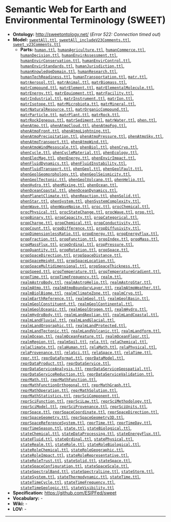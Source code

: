 # Semantic Web for Earth and Environmental Terminology (SWEET)

- **Ontology:** http://sweetontology.net/ (_Error 522: Connection timed out_)
- **Model:** [`sweetAll.ttl`](local/sweetAll.ttl),
  [`sweetAll_includeV23Comments.ttl`](local/sweetAll_includeV23Comments.ttl),
  [`sweet_v23Comments.ttl`](local/sweet_v23Comments.ttl)
    - **Parts:** [`human.ttl`](local/human.ttl),
      [`humanAgriculture.ttl`](local/humanAgriculture.ttl),
      [`humanCommerce.ttl`](local/humanCommerce.ttl),
      [`humanDecision.ttl`](local/humanDecision.ttl),
      [`humanEnvirAssessment.ttl`](local/humanEnvirAssessment.ttl),
      [`humanEnvirConservation.ttl`](local/humanEnvirConservation.ttl),
      [`humanEnvirControl.ttl`](local/humanEnvirControl.ttl),
      [`humanEnvirStandards.ttl`](local/humanEnvirStandards.ttl),
      [`humanJurisdiction.ttl`](local/humanJurisdiction.ttl),
      [`humanKnowledgeDomain.ttl`](local/humanKnowledgeDomain.ttl),
      [`humanResearch.ttl`](local/humanResearch.ttl),
      [`humanTechReadiness.ttl`](local/humanTechReadiness.ttl),
      [`humanTransportation.ttl`](local/humanTransportation.ttl),
      [`matr.ttl`](local/matr.ttl),
      [`matrAerosol.ttl`](local/matrAerosol.ttl),
      [`matrAnimal.ttl`](local/matrAnimal.ttl),
      [`matrBiomass.ttl`](local/matrBiomass.ttl),
      [`matrCompound.ttl`](local/matrCompound.ttl),
      [`matrElement.ttl`](local/matrElement.ttl),
      [`matrElementalMolecule.ttl`](local/matrElementalMolecule.ttl),
      [`matrEnergy.ttl`](local/matrEnergy.ttl),
      [`matrEquipment.ttl`](local/matrEquipment.ttl),
      [`matrFacility.ttl`](local/matrFacility.ttl),
      [`matrIndustrial.ttl`](local/matrIndustrial.ttl),
      [`matrInstrument.ttl`](local/matrInstrument.ttl),
      [`matrIon.ttl`](local/matrIon.ttl),
      [`matrIsotope.ttl`](local/matrIsotope.ttl),
      [`matrMicrobiota.ttl`](local/matrMicrobiota.ttl),
      [`matrMineral.ttl`](local/matrMineral.ttl),
      [`matrNaturalResource.ttl`](local/matrNaturalResource.ttl),
      [`matrOrganicCompound.ttl`](local/matrOrganicCompound.ttl),
      [`matrParticle.ttl`](local/matrParticle.ttl),
      [`matrPlant.ttl`](local/matrPlant.ttl),
      [`matrRock.ttl`](local/matrRock.ttl),
      [`matrRockIgneous.ttl`](local/matrRockIgneous.ttl),
      [`matrSediment.ttl`](local/matrSediment.ttl),
      [`matrWater.ttl`](local/matrWater.ttl),
      [`phen.ttl`](local/phen.ttl),
      [`phenAtmo.ttl`](local/phenAtmo.ttl),
      [`phenAtmoCloud.ttl`](local/phenAtmoCloud.ttl),
      [`phenAtmoFog.ttl`](local/phenAtmoFog.ttl),
      [`phenAtmoFront.ttl`](local/phenAtmoFront.ttl),
      [`phenAtmoLightning.ttl`](local/phenAtmoLightning.ttl),
      [`phenAtmoPrecipitation.ttl`](local/phenAtmoPrecipitation.ttl),
      [`phenAtmoPressure.ttl`](local/phenAtmoPressure.ttl),
      [`phenAtmoSky.ttl`](local/phenAtmoSky.ttl),
      [`phenAtmoTransport.ttl`](local/phenAtmoTransport.ttl),
      [`phenAtmoWind.ttl`](local/phenAtmoWind.ttl),
      [`phenAtmoWindMesoscale.ttl`](local/phenAtmoWindMesoscale.ttl),
      [`phenBiol.ttl`](local/phenBiol.ttl),
      [`phenCryo.ttl`](local/phenCryo.ttl),
      [`phenCycle.ttl`](local/phenCycle.ttl),
      [`phenCycleMaterial.ttl`](local/phenCycleMaterial.ttl),
      [`phenEcology.ttl`](local/phenEcology.ttl),
      [`phenElecMag.ttl`](local/phenElecMag.ttl),
      [`phenEnergy.ttl`](local/phenEnergy.ttl),
      [`phenEnvirImpact.ttl`](local/phenEnvirImpact.ttl),
      [`phenFluidDynamics.ttl`](local/phenFluidDynamics.ttl),
      [`phenFluidInstability.ttl`](local/phenFluidInstability.ttl),
      [`phenFluidTransport.ttl`](local/phenFluidTransport.ttl),
      [`phenGeol.ttl`](local/phenGeol.ttl),
      [`phenGeolFault.ttl`](local/phenGeolFault.ttl),
      [`phenGeolGeomorphology.ttl`](local/phenGeolGeomorphology.ttl),
      [`phenGeolSeismicity.ttl`](local/phenGeolSeismicity.ttl),
      [`phenGeolTectonic.ttl`](local/phenGeolTectonic.ttl),
      [`phenGeolVolcano.ttl`](local/phenGeolVolcano.ttl),
      [`phenHelio.ttl`](local/phenHelio.ttl),
      [`phenHydro.ttl`](local/phenHydro.ttl),
      [`phenMixing.ttl`](local/phenMixing.ttl),
      [`phenOcean.ttl`](local/phenOcean.ttl),
      [`phenOceanCoastal.ttl`](local/phenOceanCoastal.ttl),
      [`phenOceanDynamics.ttl`](local/phenOceanDynamics.ttl),
      [`phenPlanetClimate.ttl`](local/phenPlanetClimate.ttl),
      [`phenReaction.ttl`](local/phenReaction.ttl),
      [`phenSolid.ttl`](local/phenSolid.ttl),
      [`phenStar.ttl`](local/phenStar.ttl),
      [`phenSystem.ttl`](local/phenSystem.ttl),
      [`phenSystemComplexity.ttl`](local/phenSystemComplexity.ttl),
      [`phenWave.ttl`](local/phenWave.ttl),
      [`phenWaveNoise.ttl`](local/phenWaveNoise.ttl),
      [`proc.ttl`](local/proc.ttl),
      [`procChemical.ttl`](local/procChemical.ttl),
      [`procPhysical.ttl`](local/procPhysical.ttl),
      [`procStateChange.ttl`](local/procStateChange.ttl),
      [`procWave.ttl`](local/procWave.ttl),
      [`prop.ttl`](local/prop.ttl),
      [`propBinary.ttl`](local/propBinary.ttl),
      [`propCapacity.ttl`](local/propCapacity.ttl),
      [`propCategorical.ttl`](local/propCategorical.ttl),
      [`propCharge.ttl`](local/propCharge.ttl),
      [`propChemical.ttl`](local/propChemical.ttl),
      [`propConductivity.ttl`](local/propConductivity.ttl),
      [`propCount.ttl`](local/propCount.ttl),
      [`propDifference.ttl`](local/propDifference.ttl),
      [`propDiffusivity.ttl`](local/propDiffusivity.ttl),
      [`propDimensionlessRatio.ttl`](local/propDimensionlessRatio.ttl),
      [`propEnergy.ttl`](local/propEnergy.ttl),
      [`propEnergyFlux.ttl`](local/propEnergyFlux.ttl),
      [`propFraction.ttl`](local/propFraction.ttl),
      [`propFunction.ttl`](local/propFunction.ttl),
      [`propIndex.ttl`](local/propIndex.ttl),
      [`propMass.ttl`](local/propMass.ttl),
      [`propMassFlux.ttl`](local/propMassFlux.ttl),
      [`propOrdinal.ttl`](local/propOrdinal.ttl),
      [`propPressure.ttl`](local/propPressure.ttl),
      [`propQuantity.ttl`](local/propQuantity.ttl),
      [`propRotation.ttl`](local/propRotation.ttl),
      [`propSpace.ttl`](local/propSpace.ttl),
      [`propSpaceDirection.ttl`](local/propSpaceDirection.ttl),
      [`propSpaceDistance.ttl`](local/propSpaceDistance.ttl),
      [`propSpaceHeight.ttl`](local/propSpaceHeight.ttl),
      [`propSpaceLocation.ttl`](local/propSpaceLocation.ttl),
      [`propSpaceMultidimensional.ttl`](local/propSpaceMultidimensional.ttl),
      [`propSpaceThickness.ttl`](local/propSpaceThickness.ttl),
      [`propSpeed.ttl`](local/propSpeed.ttl),
      [`propTemperature.ttl`](local/propTemperature.ttl),
      [`propTemperatureGradient.ttl`](local/propTemperatureGradient.ttl),
      [`propTime.ttl`](local/propTime.ttl),
      [`propTimeFrequency.ttl`](local/propTimeFrequency.ttl),
      [`realm.ttl`](local/realm.ttl),
      [`realmAstroBody.ttl`](local/realmAstroBody.ttl),
      [`realmAstroHelio.ttl`](local/realmAstroHelio.ttl),
      [`realmAstroStar.ttl`](local/realmAstroStar.ttl),
      [`realmAtmo.ttl`](local/realmAtmo.ttl),
      [`realmAtmoBoundaryLayer.ttl`](local/realmAtmoBoundaryLayer.ttl),
      [`realmAtmoWeather.ttl`](local/realmAtmoWeather.ttl),
      [`realmBiolBiome.ttl`](local/realmBiolBiome.ttl),
      [`realmClimateZone.ttl`](local/realmClimateZone.ttl),
      [`realmCryo.ttl`](local/realmCryo.ttl),
      [`realmEarthReference.ttl`](local/realmEarthReference.ttl),
      [`realmGeol.ttl`](local/realmGeol.ttl),
      [`realmGeolBasin.ttl`](local/realmGeolBasin.ttl),
      [`realmGeolConstituent.ttl`](local/realmGeolConstituent.ttl),
      [`realmGeolContinental.ttl`](local/realmGeolContinental.ttl),
      [`realmGeolOceanic.ttl`](local/realmGeolOceanic.ttl),
      [`realmGeolOrogen.ttl`](local/realmGeolOrogen.ttl),
      [`realmHydro.ttl`](local/realmHydro.ttl),
      [`realmHydroBody.ttl`](local/realmHydroBody.ttl),
      [`realmLandAeolian.ttl`](local/realmLandAeolian.ttl),
      [`realmLandCoastal.ttl`](local/realmLandCoastal.ttl),
      [`realmLandFluvial.ttl`](local/realmLandFluvial.ttl),
      [`realmLandGlacial.ttl`](local/realmLandGlacial.ttl),
      [`realmLandOrographic.ttl`](local/realmLandOrographic.ttl),
      [`realmLandProtected.ttl`](local/realmLandProtected.ttl),
      [`realmLandTectonic.ttl`](local/realmLandTectonic.ttl),
      [`realmLandVolcanic.ttl`](local/realmLandVolcanic.ttl),
      [`realmLandform.ttl`](local/realmLandform.ttl),
      [`realmOcean.ttl`](local/realmOcean.ttl),
      [`realmOceanFeature.ttl`](local/realmOceanFeature.ttl),
      [`realmOceanFloor.ttl`](local/realmOceanFloor.ttl),
      [`realmRegion.ttl`](local/realmRegion.ttl),
      [`realmSoil.ttl`](local/realmSoil.ttl),
      [`rela.ttl`](local/rela.ttl),
      [`relaChemical.ttl`](local/relaChemical.ttl),
      [`relaClimate.ttl`](local/relaClimate.ttl),
      [`relaHuman.ttl`](local/relaHuman.ttl),
      [`relaMath.ttl`](local/relaMath.ttl),
      [`relaPhysical.ttl`](local/relaPhysical.ttl),
      [`relaProvenance.ttl`](local/relaProvenance.ttl),
      [`relaSci.ttl`](local/relaSci.ttl),
      [`relaSpace.ttl`](local/relaSpace.ttl),
      [`relaTime.ttl`](local/relaTime.ttl),
      [`repr.ttl`](local/repr.ttl),
      [`reprDataFormat.ttl`](local/reprDataFormat.ttl),
      [`reprDataModel.ttl`](local/reprDataModel.ttl),
      [`reprDataProduct.ttl`](local/reprDataProduct.ttl),
      [`reprDataService.ttl`](local/reprDataService.ttl),
      [`reprDataServiceAnalysis.ttl`](local/reprDataServiceAnalysis.ttl),
      [`reprDataServiceGeospatial.ttl`](local/reprDataServiceGeospatial.ttl),
      [`reprDataServiceReduction.ttl`](local/reprDataServiceReduction.ttl),
      [`reprDataServiceValidation.ttl`](local/reprDataServiceValidation.ttl),
      [`reprMath.ttl`](local/reprMath.ttl),
      [`reprMathFunction.ttl`](local/reprMathFunction.ttl),
      [`reprMathFunctionOrthogonal.ttl`](local/reprMathFunctionOrthogonal.ttl),
      [`reprMathGraph.ttl`](local/reprMathGraph.ttl),
      [`reprMathOperation.ttl`](local/reprMathOperation.ttl),
      [`reprMathSolution.ttl`](local/reprMathSolution.ttl),
      [`reprMathStatistics.ttl`](local/reprMathStatistics.ttl),
      [`reprSciComponent.ttl`](local/reprSciComponent.ttl),
      [`reprSciFunction.ttl`](local/reprSciFunction.ttl),
      [`reprSciLaw.ttl`](local/reprSciLaw.ttl),
      [`reprSciMethodology.ttl`](local/reprSciMethodology.ttl),
      [`reprSciModel.ttl`](local/reprSciModel.ttl),
      [`reprSciProvenance.ttl`](local/reprSciProvenance.ttl),
      [`reprSciUnits.ttl`](local/reprSciUnits.ttl),
      [`reprSpace.ttl`](local/reprSpace.ttl),
      [`reprSpaceCoordinate.ttl`](local/reprSpaceCoordinate.ttl),
      [`reprSpaceDirection.ttl`](local/reprSpaceDirection.ttl),
      [`reprSpaceGeometry.ttl`](local/reprSpaceGeometry.ttl),
      [`reprSpaceGeometry3D.ttl`](local/reprSpaceGeometry3D.ttl),
      [`reprSpaceReferenceSystem.ttl`](local/reprSpaceReferenceSystem.ttl),
      [`reprTime.ttl`](local/reprTime.ttl),
      [`reprTimeDay.ttl`](local/reprTimeDay.ttl),
      [`reprTimeSeason.ttl`](local/reprTimeSeason.ttl),
      [`state.ttl`](local/state.ttl),
      [`stateBiological.ttl`](local/stateBiological.ttl),
      [`stateChemical.ttl`](local/stateChemical.ttl),
      [`stateDataProcessing.ttl`](local/stateDataProcessing.ttl),
      [`stateEnergyFlux.ttl`](local/stateEnergyFlux.ttl),
      [`stateFluid.ttl`](local/stateFluid.ttl),
      [`stateOrdinal.ttl`](local/stateOrdinal.ttl),
      [`statePhysical.ttl`](local/statePhysical.ttl),
      [`stateRealm.ttl`](local/stateRealm.ttl),
      [`stateRole.ttl`](local/stateRole.ttl),
      [`stateRoleBiological.ttl`](local/stateRoleBiological.ttl),
      [`stateRoleChemical.ttl`](local/stateRoleChemical.ttl),
      [`stateRoleGeographic.ttl`](local/stateRoleGeographic.ttl),
      [`stateRoleImpact.ttl`](local/stateRoleImpact.ttl),
      [`stateRoleRepresentative.ttl`](local/stateRoleRepresentative.ttl),
      [`stateRoleTrust.ttl`](local/stateRoleTrust.ttl),
      [`stateSolid.ttl`](local/stateSolid.ttl),
      [`stateSpace.ttl`](local/stateSpace.ttl),
      [`stateSpaceConfiguration.ttl`](local/stateSpaceConfiguration.ttl),
      [`stateSpaceScale.ttl`](local/stateSpaceScale.ttl),
      [`stateSpectralBand.ttl`](local/stateSpectralBand.ttl),
      [`stateSpectralLine.ttl`](local/stateSpectralLine.ttl),
      [`stateStorm.ttl`](local/stateStorm.ttl),
      [`stateSystem.ttl`](local/stateSystem.ttl),
      [`stateThermodynamic.ttl`](local/stateThermodynamic.ttl),
      [`stateTime.ttl`](local/stateTime.ttl),
      [`stateTimeCycle.ttl`](local/stateTimeCycle.ttl),
      [`stateTimeFrequency.ttl`](local/stateTimeFrequency.ttl),
      [`stateTimeGeologic.ttl`](local/stateTimeGeologic.ttl),
      [`stateVisibility.ttl`](local/stateVisibility.ttl)
- **Specification:** https://github.com/ESIPFed/sweet
- **Vocabulary:** -
- **Wiki:** -
- **LOV:** -

---
